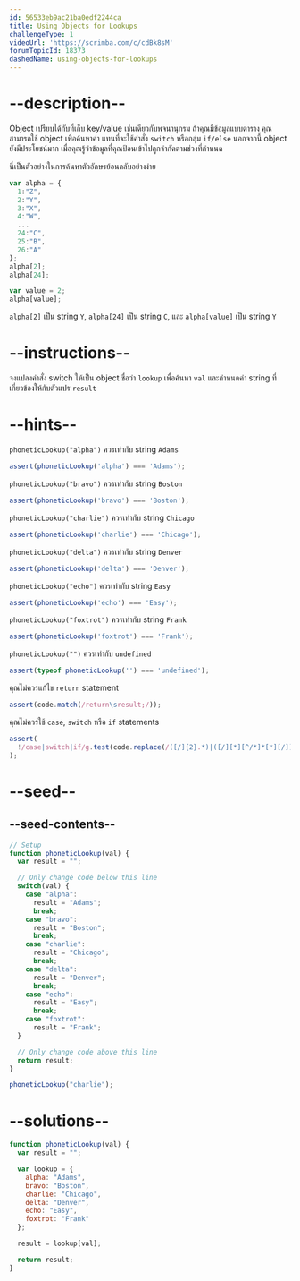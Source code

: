 ```yaml
---
id: 56533eb9ac21ba0edf2244ca
title: Using Objects for Lookups
challengeType: 1
videoUrl: 'https://scrimba.com/c/cdBk8sM'
forumTopicId: 18373
dashedName: using-objects-for-lookups
---
```


# --description--

Object เปรียบได้กับที่เก็บ key/value เช่นเดียวกับพจนานุกรม ถ้าคุณมีข้อมูลแบบตาราง คุณสามารถใช้ object เพื่อค้นหาค่า แทนที่จะใช้คำสั่ง `switch` หรือกลุ่ม `if/else` นอกจากนี้ object ยังมีประโยชน์มาก เมื่อคุณรู้ว่าข้อมูลที่คุณป้อนเข้าไปถูกจำกัดตามช่วงที่กำหนด


นี่เป็นตัวอย่างในการค้นหาตัวอักษรย้อนกลับอย่างง่าย


```js
var alpha = {
  1:"Z",
  2:"Y",
  3:"X",
  4:"W",
  ...
  24:"C",
  25:"B",
  26:"A"
};
alpha[2];
alpha[24];

var value = 2;
alpha[value];
```

`alpha[2]` เป็น string `Y`, `alpha[24]` เป็น string `C`, และ `alpha[value]` เป็น string `Y`

# --instructions--

จงแปลงคำสั่ง switch ให้เป็น object ชื่อว่า `lookup` เพื่อค้นหา `val` และกำหนดค่า string ที่เกี่ยวข้องให้กับตัวแปร `result`

# --hints--

`phoneticLookup("alpha")` ควรเท่ากับ string `Adams`

```js
assert(phoneticLookup('alpha') === 'Adams');
```

`phoneticLookup("bravo")` ควรเท่ากับ string `Boston`

```js
assert(phoneticLookup('bravo') === 'Boston');
```

`phoneticLookup("charlie")` ควรเท่ากับ string `Chicago`

```js
assert(phoneticLookup('charlie') === 'Chicago');
```

`phoneticLookup("delta")` ควรเท่ากับ string `Denver`

```js
assert(phoneticLookup('delta') === 'Denver');
```

`phoneticLookup("echo")` ควรเท่ากับ string `Easy`

```js
assert(phoneticLookup('echo') === 'Easy');
```

`phoneticLookup("foxtrot")` ควรเท่ากับ string `Frank`

```js
assert(phoneticLookup('foxtrot') === 'Frank');
```

`phoneticLookup("")` ควรเท่ากับ `undefined`

```js
assert(typeof phoneticLookup('') === 'undefined');
```

คุณไม่ควรแก้ไข `return` statement

```js
assert(code.match(/return\sresult;/));
```

คุณไม่ควรใช้ `case`, `switch` หรือ `if` statements

```js
assert(
  !/case|switch|if/g.test(code.replace(/([/]{2}.*)|([/][*][^/*]*[*][/])/g, ''))
);
```

# --seed--

## --seed-contents--

```js
// Setup
function phoneticLookup(val) {
  var result = "";

  // Only change code below this line
  switch(val) {
    case "alpha":
      result = "Adams";
      break;
    case "bravo":
      result = "Boston";
      break;
    case "charlie":
      result = "Chicago";
      break;
    case "delta":
      result = "Denver";
      break;
    case "echo":
      result = "Easy";
      break;
    case "foxtrot":
      result = "Frank";
  }

  // Only change code above this line
  return result;
}

phoneticLookup("charlie");
```

# --solutions--

```js
function phoneticLookup(val) {
  var result = "";

  var lookup = {
    alpha: "Adams",
    bravo: "Boston",
    charlie: "Chicago",
    delta: "Denver",
    echo: "Easy",
    foxtrot: "Frank"
  };

  result = lookup[val];

  return result;
}
```
